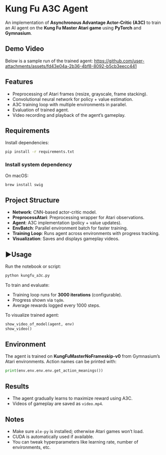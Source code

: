 # Kung Fu A3C Agent

An implementation of **Asynchronous Advantage Actor-Critic (A3C)** to train an AI agent on the **Kung Fu Master Atari game** using **PyTorch** and **Gymnasium**.

## Demo Video
Below is a sample run of the trained agent:
https://github.com/user-attachments/assets/fd43e04a-2b36-4bf8-8092-b5cb3eecc441

## Features

* Preprocessing of Atari frames (resize, grayscale, frame stacking).
* Convolutional neural network for policy + value estimation.
* A3C training loop with multiple environments in parallel.
* Evaluation of trained agent.
* Video recording and playback of the agent’s gameplay.

## Requirements

Install dependencies:

```bash
pip install -r requirements.txt
```

### Install system dependency
On macOS:
```bash
brew install swig
```

## Project Structure

* **Network**: CNN-based actor-critic model.
* **PreprocessAtari**: Preprocessing wrapper for Atari observations.
* **Agent**: A3C implementation (policy + value updates).
* **EnvBatch**: Parallel environment batch for faster training.
* **Training Loop**: Runs agent across environments with progress tracking.
* **Visualization**: Saves and displays gameplay videos.

## ▶Usage

Run the notebook or script:

```bash
python kungfu_a3c.py
```

To train and evaluate:

* Training loop runs for **3000 iterations** (configurable).
* Progress shown via `tqdm`.
* Average rewards logged every 1000 steps.

To visualize trained agent:

```python
show_video_of_model(agent, env)
show_video()
```

## Environment

The agent is trained on **KungFuMasterNoFrameskip-v0** from Gymnasium’s Atari environments.
Action names can be printed with:

```python
print(env.env.env.env.get_action_meanings())
```

## Results

* The agent gradually learns to maximize reward using A3C.
* Videos of gameplay are saved as `video.mp4`.

## Notes

* Make sure `ale-py` is installed; otherwise Atari games won’t load.
* CUDA is automatically used if available.
* You can tweak hyperparameters like learning rate, number of environments, etc.

